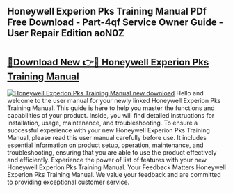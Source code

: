 ## Honeywell Experion Pks Training Manual PDf Free Download - Part-4qf Service Owner Guide - User Repair Edition aoN0Z

# <h2><a href="http://bc39561.oget.top/?id=Honeywell+Experion+Pks+Training+Manual">🔗Download New 👉🔴 Honeywell Experion Pks Training Manual</a></h2>

[![Honeywell Experion Pks Training Manual new download](https://i.imgur.com/5g1atiW.png)](http://bc39561.oget.top/?id=Honeywell+Experion+Pks+Training+Manual)
Hello and welcome to the user manual for your newly linked Honeywell Experion Pks Training Manual. This guide is here to help you master the functions and capabilities of your product. Inside, you will find detailed instructions for installation, usage, maintenance, and troubleshooting. To ensure a successful experience with your new Honeywell Experion Pks Training Manual, please read this user manual carefully before use. It includes essential information on product setup, operation, maintenance, and troubleshooting, ensuring that you are able to use the product effectively and efficiently. Experience the power of list of features with your new Honeywell Experion Pks Training Manual. Your Feedback Matters Honeywell Experion Pks Training Manual. We value your feedback and are committed to providing exceptional customer service.
